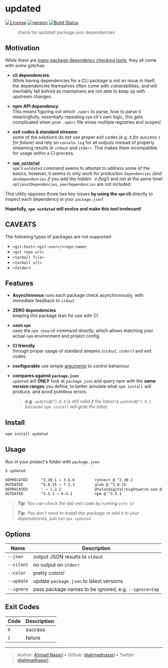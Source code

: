 # updated

[![License][license-image]][license-url] [![version][npm-image]][npm-url] [![Build Status][circle-image]][circle-url]

> check for updated package.json dependencies

## Motivation

While there are [many package dependency checking tools][1], they all come with some gotchas:

- **cli dependencies**:  
  While having dependencies for a CLI package is not an issue in itself, the dependencies themselves often come with vulnerabilities, and will inevitably fall behind as maintainers are not able to keep up with upstream changes.

- **npm API dependency**:  
  This means figuring out which `.npmrc` to parse, how to parse it meaningfully, essentially repeating `npm` cli's own logic, this gets complicated when your `.npmrc` file mixes multiple registries and scopes!

- **exit codes & standard streams**:  
  some of the solutions do not use proper exit codes _(e.g. `0` for success `1` for failure)_ and rely on `console.log` for all outputs instead of properly streaming results to `stdout` and `stderr`. This makes them incompatible for usage within a CI process.

- **[`npm outdated`][2]**  
  `npm`'s `outdated` command seems to attempt to address some of the basics, however, it seems to only work for production `dependencies` _(and `devDependencies` if you add the hidden `-D` flag!)_ and not at the same time! 
  `optionalDependencies`, `peerDependencies` are not included.

This utility opposes those two key issues **by using the `npm` cli** directly to inspect each dependency in your `package.json`!

**Hopefully, `npm outdated` will evolve and make this tool irrelevant!**

## CAVEATS

The following types of packages are not supported:

- `<git-host>:<git-user>/<repo-name>`
- `<git repo url>`
- `<tarball file>`
- `<tarball url>`
- `<folder`>

## Features

- **Asynchronous**
  runs each package check asynchronously, with immediate feedback to `stdout`

- **ZERO dependencies**  
  keeping this package lean for use with CI.

- **uses `npm`**  
  uses the `npm show` cli command directly, which allows matching your actual `npm` environment and project config.

- **CI friendly**  
  through proper usage of standard streams _(`stdout`, `stderr`)_ and exit codes.

- **configurable**
  use simple [arguments](#options) to control behaviour.

- **compares against `package.json`**  
  `updated` will **ONLY** look at `package.json` and query npm with the **same version ranges** you define, to better simulate what `npm install` will produce. and avoid pointless errors.  
  > _**e.g.** `updated@^1.0.0` is still valid if the latest is `updated@^1.0.1` because `npm install` will grab the latter._

## Install

```bash
npm install updated
```

## Usage

Run in your project's folder with `package.json`:

```bash
$ updated

DEPRECATED      ^2.30.1 → 3.6.6         connect @ ^2.30.1
OUTDATED        ^5.0.15 → 7.1.3         glob @ ^5.0.15
DEPRECATED      * → 1.2.2               @telusdigital/nightwatch-seo @ *
OUTDATED        ^3.5.1 → 6.4.1          npm @ ^3.5.1
```

> _**Tip**: You can check the last exit code by running `echo $?`_  
>
> _**Tip**: You don't need to install this package or add it to your dependencies, just run `npx updated`_

## Options

| Name       | Description                                            |
| ---------- | -------------------------------------------------------|
| `--json`   | output JSON results to `stdout`                        |
| `--silent` | no output on `stderr`                                  |
| `--color`  | pretty colors!                                         |
| `--update` | update `package.json` to latest versions               |
| `--ignore` | pass package names to be ignored, e.g. `--ignore=tap`  |

## Exit Codes

| Code | Description |
| ---- | ----------- |
| `0`  | success     |
| `1`  | failure     |

---
> Author: [Ahmad Nassri](https://www.ahmadnassri.com) &bull; 
> Github: [@ahmadnassri](https://github.com/ahmadnassri) &bull; 
> Twitter: [@ahmadnassri](https://twitter.com/ahmadnassri)

[license-url]: LICENSE
[license-image]: https://img.shields.io/github/license/ahmadnassri/node-updated.svg?style=for-the-badge&logo=circleci

[circle-url]: https://circleci.com/gh/ahmadnassri/node-updated
[circle-image]: https://img.shields.io/circleci/project/github/ahmadnassri/node-updated/master.svg?style=for-the-badge&logo=circleci

[npm-url]: https://www.npmjs.com/package/updated
[npm-image]: https://img.shields.io/npm/v/updated.svg?style=for-the-badge&logo=npm

[1]: https://www.npmjs.com/search?q=check%20updates
[2]: https://docs.npmjs.com/cli/outdated

